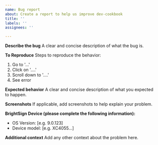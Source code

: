 ```yaml
---
name: Bug report
about: Create a report to help us improve dev-cookbook
title: ''
labels: ''
assignees: ''

---
```


**Describe the bug**
A clear and concise description of what the bug is. 

**To Reproduce**
Steps to reproduce the behavior:
1. Go to '...'
2. Click on '....'
3. Scroll down to '....'
4. See error

**Expected behavior**
A clear and concise description of what you expected to happen.

**Screenshots**
If applicable, add screenshots to help explain your problem.

**BrightSign Device (please complete the following information):**
 - OS Version: [e.g. 9.0.123]
 - Device model: [e.g. XC4055...]

**Additional context**
Add any other context about the problem here.
